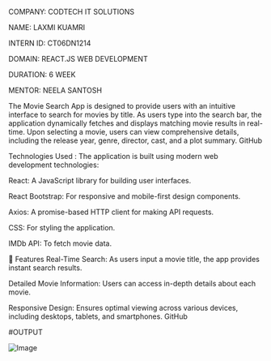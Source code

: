 COMPANY: CODTECH IT SOLUTIONS

NAME: LAXMI KUAMRI

INTERN ID: CT06DN1214

DOMAIN: REACT.JS WEB DEVELOPMENT

DURATION: 6 WEEK

MENTOR: NEELA SANTOSH

The Movie Search App is designed to provide users with an intuitive interface to search for movies by title. As users type into the search bar, the application dynamically fetches and displays matching movie results in real-time. Upon selecting a movie, users can view comprehensive details, including the release year, genre, director, cast, and a plot summary. GitHub

Technologies Used : The application is built using modern web development technologies:

React: A JavaScript library for building user interfaces.

React Bootstrap: For responsive and mobile-first design components.

Axios: A promise-based HTTP client for making API requests.

CSS: For styling the application.

IMDb API: To fetch movie data.

🚀 Features Real-Time Search: As users input a movie title, the app provides instant search results.

Detailed Movie Information: Users can access in-depth details about each movie.

Responsive Design: Ensures optimal viewing across various devices, including desktops, tablets, and smartphones. GitHub

#OUTPUT

![Image](https://github.com/user-attachments/assets/d1f66d2f-22a1-4696-bad9-22710f6b810f)
